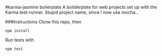 #karma-jasmine boilerplate
A boilderplate for web projects set up with the Karma test-runner. Stupid project name, since I now use mocha...

###Instructoins
Clone this repo, then

```
npm install
```

Run tests with

```
npm test
```
